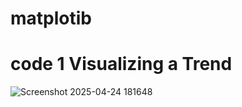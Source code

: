 # matplotib
# code 1 Visualizing a Trend
![Screenshot 2025-04-24 181648](https://github.com/user-attachments/assets/fcc31943-7669-4219-b423-0f04d25d4e05)
